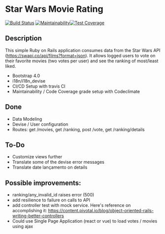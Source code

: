 # Star Wars Movie Rating

[![Build Status](https://travis-ci.org/cesartalves/star-wars-imdb.svg?branch=master)](https://travis-ci.org/cesartalves/star-wars-imdb) [![Maintainability](https://api.codeclimate.com/v1/badges/969571e33b4e32f76f2b/maintainability)](https://codeclimate.com/github/cesartalves/star-wars-imdb/maintainability)[![Test Coverage](https://api.codeclimate.com/v1/badges/969571e33b4e32f76f2b/test_coverage)](https://codeclimate.com/github/cesartalves/star-wars-imdb/test_coverage)

## Description

This simple Ruby on Rails application consumes data from the Star Wars API (https://swapi.co/api/films?format=json).
It allows logged users to vote on their favorite movies (two votes per user) and see the ranking of most/least liked.

-   Bootstrap 4.0
-   i18n/i18n_devise
-   CI/CD Setup with travis CI
-   Maintainability / Code Coverage grade setup with Codeclimate


## Done

- Data Modeling
- Devise / User configuration
- Routes: get /movies, get /ranking, post /vote, get /ranking/details

## To-Do

- Customize views further
- Translate some of the devise error messages 
- Translate date lançamento on details

## Possible improvements:

- ranking/any_invalid_id raises error (500)
- add resilience to failure on calls to API
- add controller test with mock service. Here's reference on accomplishing it: https://content.pivotal.io/blog/object-oriented-rails-writing-better-controllers
- Could use Single Page Application (react or vue) to load votes / movies using ajax
